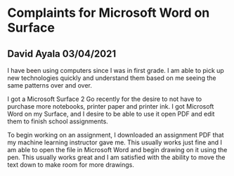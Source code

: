 # Complaints for Microsoft Word on Surface

## David Ayala 03/04/2021

I have been using computers since I was in first grade. I am able to pick up new technologies quickly and understand 
them based on me seeing the same patterns over and over. 

I got a Microsoft Surface 2 Go recently for the desire to not have to purchase more notebooks, printer paper and printer 
ink. I got Microsoft Word on my Surface, and I desire to be able to use it open PDF and edit them to finish school 
assignments.

To begin working on an assignment, I downloaded an assignment PDF that my machine learning instructor gave me.
This usually works just fine and I am able to open the file in Microsoft Word and begin drawing on it using
the pen. This usually works great and I am satisfied with the ability to move the text down to make room for more
drawings.
